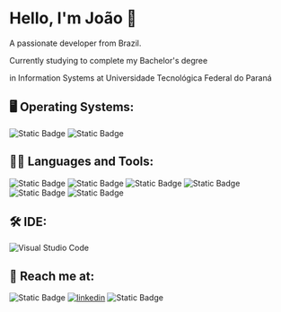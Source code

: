 # Hello, I'm João 👋
A passionate developer from Brazil.

Currently studying to complete my Bachelor's degree 

in Information Systems at Universidade Tecnológica Federal do Paraná


## 🖥️ Operating Systems:

![Static Badge](https://img.shields.io/badge/WINDOWS-blue?style=for-the-badge) ![Static Badge](https://img.shields.io/badge/MacOS-white?style=for-the-badge&logo=Apple&labelColor=black)

## 📝🔨 Languages and Tools:

![Static Badge](https://img.shields.io/badge/-blue?style=for-the-badge&logo=c&labelColor=blue) ![Static Badge](https://img.shields.io/badge/JAVA-orange?style=for-the-badge) ![Static Badge](https://img.shields.io/badge/typescript-blue?style=for-the-badge&logo=typescript&labelColor=white) ![Static Badge](https://img.shields.io/badge/git-orange?style=for-the-badge&logo=git&labelColor=white) ![Static Badge](https://img.shields.io/badge/tailwindcss-blue?style=for-the-badge&logo=tailwindcss&labelColor=white) ![Static Badge](https://img.shields.io/badge/react-blue?style=for-the-badge&logo=createreactapp&labelColor=white)

## 🛠️ IDE:

![Visual Studio Code](https://img.shields.io/badge/Visual%20Studio%20Code-0078d7.svg?style=for-the-badge&logo=visual-studio-code&logoColor=white)

## 📱 Reach me at:

![Static Badge](https://img.shields.io/badge/INSTAGRAM-white?style=for-the-badge&logo=instagram&labelColor=white) [![linkedin](https://img.shields.io/badge/linkedin-0A66C2?style=for-the-badge&logo=linkedin&logoColor=white)](https://www.linkedin.com/in/jo%C3%A3o-henrique-painim-118ba82a7/) ![Static Badge](https://img.shields.io/badge/gmail%3A%20jhpainim%40gmail.com-red?style=for-the-badge&logo=gmail&labelColor=white)

